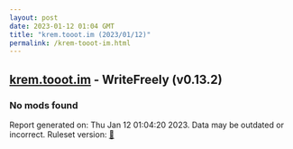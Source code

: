 ```yaml
---
layout: post
date: 2023-01-12 01:04 GMT
title: "krem.tooot.im (2023/01/12)"
permalink: /krem-tooot-im.html
---
```



## [krem.tooot.im](https://krem.tooot.im) - WriteFreely (v0.13.2)

### No mods found

Report generated on: Thu Jan 12 01:04:20 2023. Data may be outdated or incorrect.
Ruleset version: [🧁](/version-cupcake)
